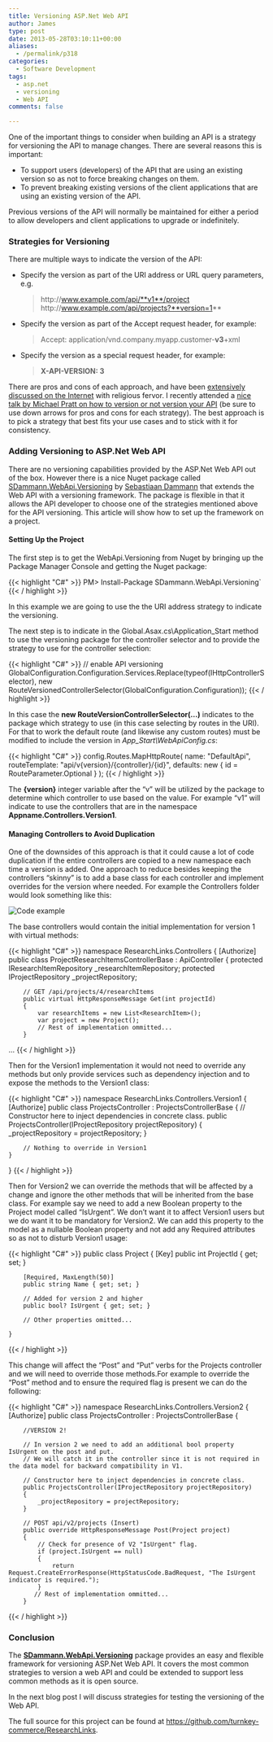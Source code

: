 ```yaml
---
title: Versioning ASP.Net Web API
author: James
type: post
date: 2013-05-28T03:10:11+00:00
aliases:
  - /permalink/p318
categories:
  - Software Development
tags:
  - asp.net
  - versioning
  - Web API
comments: false

---
```

One of the important things to consider when building an API is a strategy for versioning the API to manage changes. There are several reasons this is important:

* To support users (developers) of the API that are using an existing version so as not to force breaking changes on them. 
* To prevent breaking existing versions of the client applications that are using an existing version of the API.

Previous versions of the API will normally be maintained for either a period to allow developers and client applications to upgrade or indefinitely.

### Strategies for Versioning

There are multiple ways to indicate the version of the API:
  
* Specify the version as part of the URI address or URL query parameters, e.g.  
  > http[]()://www.example.com/api/**v1**/project  
  > http[]()://www.example.com/api/projects?**version=1**  
* Specify the version as part of the Accept request header, for example:  
  > Accept: application/vnd.company.myapp.customer-**v3**+xml
* Specify the version as a special request header, for example:  
  > **X-API-VERSION: 3**  

There are pros and cons of each approach, and have been [extensively discussed on the Internet](http://www.lexicalscope.com/blog/2012/03/12/how-are-rest-apis-versioned/) with religious fervor. I recently attended a [nice talk by Michael Pratt on how to version or not version your API][1] (be sure to use down arrows for pros and cons for each strategy). The best approach is to pick a strategy that best fits your use cases and to stick with it for consistency.

### Adding Versioning to ASP.Net Web API

There are no versioning capabilities provided by the ASP.Net Web API out of the box. However there is a nice Nuget package called [SDammann.WebApi.Versioning](http://nuget.org/packages/SDammann.WebApi.Versioning/) by [Sebastiaan Dammann][2] that extends the Web API with a versioning framework. The package is flexible in that it allows the API developer to choose one of the strategies mentioned above for the API versioning. This article will show how to set up the framework on a project.

#### Setting Up the Project

The first step is to get the WebApi.Versioning from Nuget by bringing up the Package Manager Console and getting the Nuget package:

{{< highlight "C#" >}}
  PM> Install-Package SDammann.WebApi.Versioning`
{{< / highlight >}}

In this example we are going to use the the URI address strategy to indicate the versioning. 

The next step is to indicate in the Global.Asax.cs\Application_Start method to use the versioning package for the controller selector and to provide the strategy to use for the controller selection:

{{< highlight "C#" >}}
// enable API versioning
    GlobalConfiguration.Configuration.Services.Replace(typeof(IHttpControllerSelector),
      new RouteVersionedControllerSelector(GlobalConfiguration.Configuration));
{{< / highlight >}}

In this case the **new RouteVersionControllerSelector(…)** indicates to the package which strategy to use (in this case selecting by routes in the URI). For that to work the default route (and likewise any custom routes) must be modified to include the version in *App_Start\WebApiConfig.cs*:

{{< highlight "C#" >}}
  config.Routes.MapHttpRoute(
      name: "DefaultApi",
      routeTemplate: "api/v{version}/{controller}/{id}",
      defaults: new { id = RouteParameter.Optional }
  );
{{< / highlight >}}

The **{version}** integer variable after the “v” will be utilized by the package to determine which controller to use based on the value. For example “v1” will indicate to use the controllers that are in the namespace **Appname.Controllers.Version1**.

#### Managing Controllers to Avoid Duplication

One of the downsides of this approach is that it could cause a lot of code duplication if the entire controllers are copied to a new namespace each time a version is added. One approach to reduce besides keeping the controllers “skinny” is to add a base class for each controller and implement overrides for the version where needed. For example the Controllers folder would look something like this:

![Code example](/uploads/2013/05/image.png)

The base controllers would contain the initial implementation for version 1 with virtual methods:

{{< highlight "C#" >}}
namespace ResearchLinks.Controllers
{
    [Authorize]
    public class ProjectResearchItemsControllerBase : ApiController
    {
        protected IResearchItemRepository _researchItemRepository;
        protected IProjectRepository _projectRepository;

        // GET /api/projects/4/researchItems
        public virtual HttpResponseMessage Get(int projectId)
        {
            var researchItems = new List<ResearchItem>();
            var project = new Project();
            // Rest of implementation ommitted...
        }
...
{{< / highlight >}}

Then for the Version1 implementation it would not need to override any methods but only provide services such as dependency injection and to expose the methods to the Version1 class:

{{< highlight "C#" >}}
namespace ResearchLinks.Controllers.Version1
{
    [Authorize]
    public class ProjectsController : ProjectsControllerBase
    {
        // Constructor here to inject dependencies in concrete class.
        public ProjectsController(IProjectRepository projectRepository)
        {
            _projectRepository = projectRepository;
        }

        // Nothing to override in Version1
    }
}
{{< / highlight >}}


Then for Version2 we can override the methods that will be affected by a change and ignore the other methods that will be inherited from the base class. For example say we need to add a new Boolean property to the Project model called “IsUrgent”. We don’t want it to affect Version1 users but we do want it to be mandatory for Version2. We can add this property to the model as a nullable Boolean property and not add any Required attributes so as not to disturb Version1 usage:

{{< highlight "C#" >}}
    public class Project
    {
        [Key]
        public int ProjectId { get; set; }

        [Required, MaxLength(50)]
        public string Name { get; set; }

        // Added for version 2 and higher
        public bool? IsUrgent { get; set; }

        // Other properties omitted...

    }
{{< / highlight >}}


This change will affect the “Post” and “Put” verbs for the Projects controller and we will need to override those methods.For example to override the “Post” method and to ensure the required flag is present we can do the following:

{{< highlight "C#" >}}
namespace ResearchLinks.Controllers.Version2
{
    [Authorize]
    public class ProjectsController : ProjectsControllerBase
    {
    
        //VERSION 2!

        // In version 2 we need to add an additional bool property IsUrgent on the post and put.
        // We will catch it in the controller since it is not required in the data model for backward compatibility in V1.

        // Constructor here to inject dependencies in concrete class.
        public ProjectsController(IProjectRepository projectRepository)
        {
            _projectRepository = projectRepository;
        }

        // POST api/v2/projects (Insert)
        public override HttpResponseMessage Post(Project project)
        {
            // Check for presence of V2 "IsUrgent" flag.
            if (project.IsUrgent == null)
            {
                return Request.CreateErrorResponse(HttpStatusCode.BadRequest, "The IsUrgent indicator is required.");
            }
           // Rest of implementation ommitted...
        }
{{< / highlight >}}

### Conclusion

The [**SDammann.WebApi.Versioning**](http://nuget.org/packages/SDammann.WebApi.Versioning) package provides an easy and flexible framework for versioning ASP.Net Web API. It covers the most common strategies to version a web API and could be extended to support less common methods as it is open source.

In the next blog post I will discuss strategies for testing the versioning of the Web API.

The full source for this project can be found at https://github.com/turnkey-commerce/ResearchLinks.

 [1]: http://slid.es/michaelpratt/how-to-not-version-your-api
 [2]: http://nuget.org/packages?q=Author%3A%22Sebastiaan%20Dammann%22